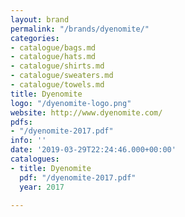 ```yaml
---
layout: brand
permalink: "/brands/dyenomite/"
categories:
- catalogue/bags.md
- catalogue/hats.md
- catalogue/shirts.md
- catalogue/sweaters.md
- catalogue/towels.md
title: Dyenomite
logo: "/dyenomite-logo.png"
website: http://www.dyenomite.com/
pdfs:
- "/dyenomite-2017.pdf"
info: ''
date: '2019-03-29T22:24:46.000+00:00'
catalogues:
- title: Dyenomite
  pdf: "/dyenomite-2017.pdf"
  year: 2017

---
```

